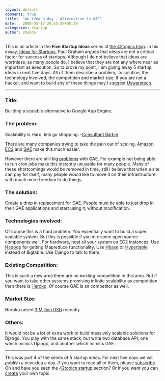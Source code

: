 ```yaml
---
layout: default
comments: true
title:  "An idea a day - Alternative to GAE"
date:   2008-05-13 20:55:39+05:30
categories: startup
author: shabda
---
```

This is an article in the **Five Startup Ideas** series at [the 42topics blog](http://www.agiliq.com/). In his essay, [Ideas for Startups](http://www.paulgraham.com/ideas.html), Paul Graham argues that ideas are not a critical factor for success of startups. Although I do not believe that ideas are worthless, as many people do, I believe that they are not any where near as important as execution. So to prove my point, I am giving away 5 startup ideas in next five days. All of them describe a problem, its solution, the technology involved, the competition and market size. If you are not a hacker, and want to build any of these things may I suggest [Uswaretech](http://www.agiliq.com/).

------------------

### Title:

Building a scalable alternative to Google App Engine.

### The problem:

Scalability is Hard, lets go shopping. -[Consultant Barbie](http://reddit.com/r/programming/user/consultant_barbie/)

There are many companies trying to take the pain out of scaling. [Amazon EC2](http://www.amazon.com/gp/browse.html?node=201590011) and [GAE](http://code.google.com/appengine/) make this much easier.

However there are still big [problems](http://www.agiliq.com/blog/2008/04/google-appengine-first-impressions/) with GAE. For example not being able to run cron jobs make this instantly unusable for many people. Many of these shortcomings would be removed in time, still I believe that when a site can pay for itself, many people would like to move it on their infrastructure, with much more freedom to do things.

### The solution:

Create a drop in replacement for GAE. People must be able to just drop in their GAE applications and start using it, without modification.

### Technologies involved:

Of course this is a hard problem. You essentially want to build a super scalable system. But this is possible if you mix some open source components well. For hardware, host all your system on EC2 instances. Use [Hadoop](http://hadoop.apache.org/core/) for getting Mapreduce functionality. Use [Hbase](http://wiki.apache.org/hadoop/Hbase) or [Hypertable](http://hypertable.org/) instead of Bigtable. Use Django to talk to them.

### Existing Competition:

This is such a new area there are no existing competition in this area. But if you want to take other systems promising infinite scalability as competition then there is [Heroku](http://heroku.com/). Of course GAE is an competitor as well.

### Market Size:
Heroku raised [3 Million USD](http://www.techcrunch.com/2008/05/08/ruby-on-rails-startup-heroku-gets-3-million/) recently.

### Others:

It would not be a lot of extra work to build massively scalable solutions for Django. You play with the same stack, but write two database API, one which mimics Django, and another which mimics GAE.

-----------------------

This was part 4 of the series of 5 startup ideas. For next five days we will publish a new idea a day. If you want to read all of them, please [subscribe](http://www.agiliq.com/blog/feed/). Oh and have you seen the [42topics startup](http://www.agiliq.com/startups/)  section? Or if you want you can [create](http://www.agiliq.com/create/) your own topic.

